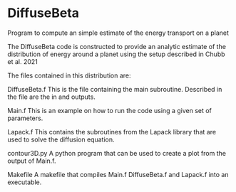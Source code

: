 # DiffuseBeta
Program to compute an simple estimate of the energy transport on a planet

The DiffuseBeta code is constructed to provide an analytic estimate of the distribution
of energy around a planet using the setup described in Chubb et al. 2021

The files contained in this distribution are:

DiffuseBeta.f
This is the file containing the main subroutine. Described in the file are the in and outputs.

Main.f
This is an example on how to run the code using a given set of parameters.

Lapack.f
This contains the subroutines from the Lapack library that are used to solve the diffusion equation.

contour3D.py
A python program that can be used to create a plot from the output of Main.f.

Makefile
A makefile that compiles Main.f DiffuseBeta.f and Lapack.f into an executable.


